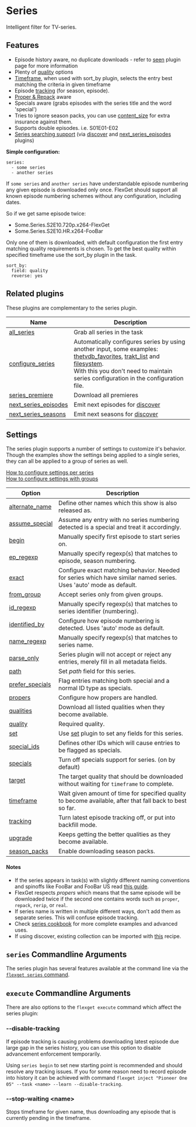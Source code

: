 # Series
Intelligent filter for TV-series.

## Features
 * Episode history aware, no duplicate downloads - refer to [seen](/Plugins/seen) plugin page for more information
 * Plenty of [quality](/Plugins/series/quality) options
 * [Timeframe](/Plugins/series/timeframe), when used with sort_by plugin, selects the entry best matching the criteria in given timeframe
 * Episode [tracking](/Plugins/series/tracking) (for season, episode).
 * [Proper & Repack](/Plugins/series/propers) aware
 * Specials aware (grabs episodes with the series title and the word 'special')
 * Tries to ignore season packs, you can use [content_size](/Plugins/content_size) for extra insurance against them.
 * Supports double episodes. i.e. S01E01-E02
 * [Series searching support](/Cookbook/Series/Search) (via [discover](/Plugins/discover) and [next_series_episodes](/Plugins/next_series_episodes) plugins)

**Simple configuration:**

```
series:
  - some series
  - another series
```

If `some series` and `another series` have understandable episode
numbering any given episode is downloaded only once. FlexGet should support all known episode numbering schemes without any configuration, including dates.

So if we get same episode twice:

 * Some.Series.S2E10.720p.x264-FlexGet
 * Some.Series.S2E10.HR.x264-FooBar

Only one of them is downloaded, with default configuration the first entry matching quality requirements is chosen. To get the best quality within specified timeframe use the sort_by plugin in the task.

```
sort_by:
  field: quality
  reverse: yes
```

## Related plugins
These plugins are complementary to the series plugin.

| Name | Description |
| --- | --- |
| [all_series](/Plugins/all_series) | Grab all series in the task|
| [configure_series](/Plugins/configure_series) | Automatically configures series by using another input, some examples: [thetvdb_favorites](/Plugins/thetvdb_favorites), [trakt_list](/Plugins/List/trakt_list) and [filesystem](/Plugins/filesystem).<br> With this you don't need to maintain series configuration in the configuration file.  |
| [series_premiere](/Plugins/series_premiere) | Download all premieres| 
| [next_series_episodes](/Plugins/next_series_episodes) | Emit next episodes for [discover](/Plugins/discover) | 
| [next_series_seasons](/Plugins/next_series_seasons) | Emit next seasons for [discover](/Plugins/discover) | 


## Settings
The series plugin supports a number of settings to customize it's behavior. Though the examples show the settings being applied to a single series, they can all be applied to a group of series as well.

[How to configure settings per series](/Plugins/series/per_series_settings)  
[How to configure settings with groups](/Plugins/series/per_group_settings)


| **Option** | **Description** |
| --- | --- |
| [alternate_name](/Plugins/series/alternate_name) | Define other names which this show is also released as. |
| [assume_special](/Plugins/series/assume_special) | Assume any entry with no series numbering detected is a special and treat it accordingly. |
| [begin](/Plugins/series/begin) | Manually specify first episode to start series on. |
| [ep_regexp](/Plugins/series/regexps#Episodenumberingmatching) | Manually specify regexp(s) that matches to episode, season numbering. |
| [exact](/Plugins/series/exact) | Configure exact matching behavior. Needed for series which have similar named series. Uses 'auto' mode as default. |
| [from_group](/Plugins/series/from_group) | Accept series only from given groups. |
| [id_regexp](/Plugins/series/regexps#Episodenumberingmatching) | Manually specify regexp(s) that matches to series identifier (numbering). |
| [identified_by](/Plugins/series/identified_by) | Configure how episode numbering is detected. Uses 'auto' mode as default. |
| [name_regexp](/Plugins/series/regexps) | Manually specify regexp(s) that matches to series name. |
| [parse_only](/Plugins/series/parse_only) | Series plugin will not accept or reject any entries, merely fill in all metadata fields. |
| [path](/Plugins/series/path) | Set *path* field for this series. |
| [prefer_specials](/Plugins/series/prefer_specials) | Flag entries matching both special and a normal ID type as specials. |
| [propers](/Plugins/series/propers) | Configure how propers are handled. |
| [qualities](/Plugins/series/qualities) | Download all listed qualities when they become available. |
| [quality](/Plugins/series/quality) | Required quality. |
| [set](/Plugins/series/set) | Use [set](/Plugins/set) plugin to set any fields for this series. |
| [special_ids](/Plugins/series/special_ids) | Defines other IDs which will cause entries to be flagged as specials. |
| [specials](/Plugins/series/specials) | Turn off specials support for series. (on by default) |
| [target](/Plugins/series/timeframe) | The target quality that should be downloaded without waiting for `timeframe` to complete. |
| [timeframe](/Plugins/series/timeframe) | Wait given amount of time for specified quality to become available, after that fall back to best so far. |
| [tracking](/Plugins/series/tracking) | Turn latest episode tracking off, or put into backfill mode. |
| [upgrade](/Plugins/series/upgrade) | Keeps getting the better qualities as they become available. |
| [season_packs](/Plugins/series/season_packs) | Enable downloading season packs. 

#### Notes

* If the series appears in task(s) with slightly different naming conventions and spinoffs like FooBar and FooBar US read [this guide](/Plugins/series/closematch). 
* FlexGet respects *propers* which means that the same episode will be downloaded twice if the second one contains words such as `proper`, `repack`, `rerip`, or `real`.
* If series name is written in multiple different ways, don't add them as separate series. This will confuse episode tracking. 
* Check [series cookbook](/Cookbook/Series) for more complete examples and advanced uses.
* If using discover, existing collection can be imported with [this](/Cookbook/Series/SeedDB) recipe.

## `series` Commandline Arguments
The series plugin has several features available at the command line via the [`flexget series` command](/CLI/series).

## `execute` Commandline Arguments
There are also options to the `flexget execute` command which affect the series plugin:

### \-\-disable-tracking
If episode tracking is causing problems downloading latest episode due large gap in the series history, you can use this option to disable advancement enforcement temporarily. 

Using `series begin` to set new starting point is recommended and should resolve any tracking issues. If you for some reason need to record episode into history it can be achieved with command `flexget inject "Pioneer One 05" --task <name> --learn --disable-tracking`.


### \-\-stop-waiting \<name\>
Stops timeframe for given name, thus downloading any episode that is currently pending in the timeframe.